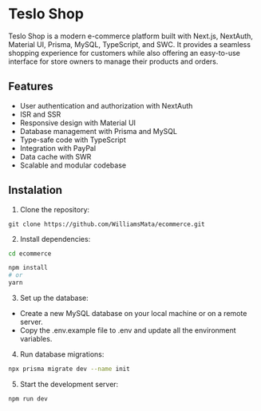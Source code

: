 # Teslo Shop

Teslo Shop is a modern e-commerce platform built with Next.js, NextAuth, Material UI, Prisma, MySQL, TypeScript, and SWC. It provides a seamless shopping experience for customers while also offering an easy-to-use interface for store owners to manage their products and orders.

## Features

- User authentication and authorization with NextAuth
- ISR and SSR
- Responsive design with Material UI
- Database management with Prisma and MySQL
- Type-safe code with TypeScript
- Integration with PayPal
- Data cache with SWR
- Scalable and modular codebase

## Instalation

1. Clone the repository:

```
git clone https://github.com/WilliamsMata/ecommerce.git
```

2. Install dependencies:

```bash
cd ecommerce

npm install
# or
yarn
```

3. Set up the database:

- Create a new MySQL database on your local machine or on a remote server.
- Copy the .env.example file to .env and update all the environment variables.

4. Run database migrations:

```bash
npx prisma migrate dev --name init
```

5. Start the development server:

```bash
npm run dev
```
